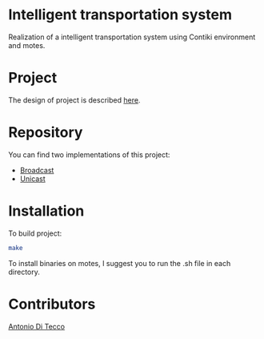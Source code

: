 # Intelligent transportation system

Realization of a intelligent transportation system using Contiki environment and motes.

# Project

The design of project is described [here](https://github.com/djqwert/intelligent-transportation-system/blob/master/Contiki%20Project%20-%20NES%202017-2018.pdf).

# Repository

You can find two implementations of this project:
  - [Broadcast](https://github.com/djqwert/intelligent-transportation-system/tree/master/Broadcast)
  - [Unicast](https://github.com/djqwert/intelligent-transportation-system/tree/master/Unicast)
  

# Installation
To build project:

```sh
make
```
To install binaries on motes, I suggest you to run the .sh file in each directory.

# Contributors
[Antonio Di Tecco](https://github.com/djqwert)
